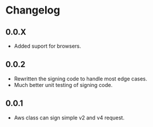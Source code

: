 # Changelog

## 0.0.X

* Added suport for browsers.

## 0.0.2

* Rewritten the signing code to handle most edge cases.
* Much better unit testing of signing code.

## 0.0.1

* Aws class can sign simple v2 and v4 request.